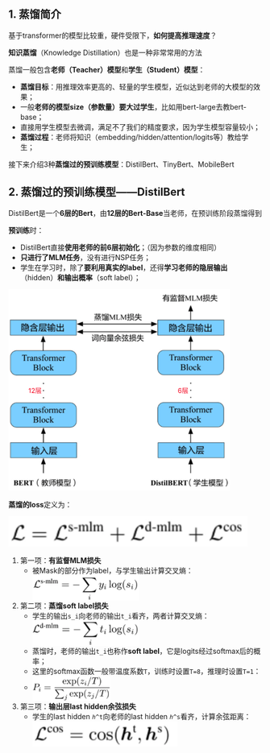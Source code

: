 
## 1. 蒸馏简介
基于transformer的模型比较重，硬件受限下，**如何提高推理速度**？

**知识蒸馏**（Knowledge Distillation）也是一种非常常用的方法

蒸馏一般包含**老师（Teacher）模型**和**学生（Student）模型**：
- **蒸馏目标**：用推理效率更高的、轻量的学生模型，近似达到老师的大模型的效果；
- 一般**老师的模型size（参数量）要大过学生**，比如用bert-large去教bert-base；
- 直接用学生模型去微调，满足不了我们的精度要求，因为学生模型容量较小；
- **蒸馏过程**：老师将知识（embedding/hidden/attention/logits等）教给学生；

接下来介绍3种**蒸馏过的预训练模型**：DistilBert、TinyBert、MobileBert

## 2. 蒸馏过的预训练模型——DistilBert
DistilBert是一个**6层的Bert**，由**12层的Bert-Base**当老师，在预训练阶段蒸馏得到

**预训练**时：
- DistilBert直接**使用老师的前6层初始化**；（因为参数的维度相同）
- **只进行了MLM任务**，没有进行NSP任务；
- 学生在学习时，除了**要利用真实的label**，还得**学习老师的隐层输出**（hidden）**和输出概率**（soft label）；

<img height="400" src="images/distil-bert.png"/>

**蒸馏的loss**定义为：

<img height="60" src="images/distil-bert-loss.png"/>

1. 第一项：**有监督MLM损失**
   - 被Mask的部分作为label，与学生输出计算交叉熵：<img height="50" src="images/distil-bert-loss-mlm.png" align="center"/>
2. 第二项：**蒸馏soft label损失**
   - 学生的输出`s_i`向老师的输出`t_i`看齐，两者计算交叉熵：<img height="50" src="images/distil-bert-loss-soft-label.png" align="center"/>
   - 蒸馏时，老师的输出`t_i`也称作**soft label**，它是logits经过softmax后的概率；
   - 这里的softmax函数一般带温度系数`T`，训练时设置`T=8`，推理时设置`T=1`：
   - <img height="50" src="images/distil-bert-loss-softmax.png" align="center"/>
3. 第三项：**输出层last hidden余弦损失**
   - 学生的last hidden `ℎ^t`向老师的last hidden `ℎ^s`看齐，计算余弦距离：<img height="50" src="images/distil-bert-loss-hidden.png" align="center"/>
